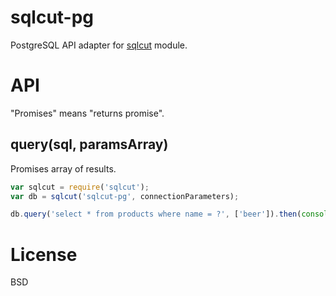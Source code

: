 # sqlcut-pg

PostgreSQL API adapter for [sqlcut](https://github.com/titarenko/sqlcut) module.

# API

"Promises" means "returns promise".

## query(sql, paramsArray)

Promises array of results.

```js
var sqlcut = require('sqlcut');
var db = sqlcut('sqlcut-pg', connectionParameters);

db.query('select * from products where name = ?', ['beer']).then(console.log);
```

# License

BSD
